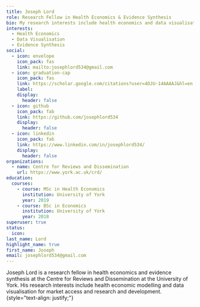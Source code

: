 ```yaml
---
title: Joseph Lord
role: Research Fellow in Health Economics & Evidence Synthesis
bio: My research interests include health economics and data visualisation.
interests:
  - Health Economics
  - Data Visualisation
  - Evidence Synthesis
social:
  - icon: envelope
    icon_pack: fas
    link: mailto:josephlord534@gmail.com
  - icon: graduation-cap
    icon_pack: fas
    link: https://scholar.google.com/citations?user=4DJU-14AAAAJ&hl=en
    label:
    display:
      header: false
  - icon: github
    icon_pack: fab
    link: https://github.com/josephlord534
    display:
      header: false
  - icon: linkedin
    icon_pack: fab
    link: https://www.linkedin.com/in/josephlord534/
    display:
      header: false
organizations:
  - name: Centre for Reviews and Dissemination
    url: https://www.york.ac.uk/crd/
education:
  courses:
    - course: MSc in Health Economics
      institution: University of York
      year: 2019
    - course: BSc in Economics
      institution: University of York
      year: 2018
superuser: true
status:
  icon:
last_name: Lord
highlight_name: true
first_name: Joseph
email: josephlord534@gmail.com
---
```

Joseph Lord is a research fellow in health economics and evidence synthesis at the Centre for Reviews and Dissemination at the University of York. His research interests include health economic modelling and data visualisation for market access and research and development.
{style="text-align: justify;"}
